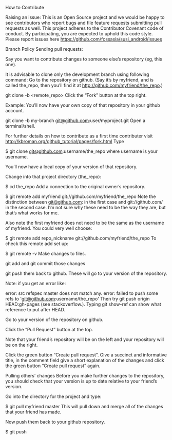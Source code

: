 How to Contribute

Raising an issue:
 This is an Open Source project and we would be happy to see contributors who report bugs and file feature requests submitting pull requests as well.
 This project adheres to the Contributor Covenant code of conduct.
 By participating, you are expected to uphold this code style.
 Please report issues here https://github.com/fossasia/susi_android/issues

Branch Policy
Sending pull requests:

Say you want to contribute changes to someone else’s repository (eg, this one).

It is advisable to clone only the development branch using following command:
Go to the repository on github. (Say it’s by myfriend, and is called the_repo, then you’ll find it at http://github.com/myfriend/the_repo.)

git clone -b <branch> <remote_repo>
Click the “Fork” button at the top right.

Example:
You’ll now have your own copy of that repository in your github account.

git clone -b my-branch git@github.com:user/myproject.git
Open a terminal/shell.

For further details on how to contribute as a first time contributer visit http://kbroman.org/github_tutorial/pages/fork.html
Type

$ git clone git@github.com:username/the_repo
where username is your username.

You’ll now have a local copy of your version of that repository.

Change into that project directory (the_repo):

$ cd the_repo
Add a connection to the original owner’s repository.

$ git remote add myfriend git://github.com/myfriend/the_repo
Note the distinction between git@github.com: in the first case and git://github.com/ in the second case. I’m not sure why these need to be the way they are, but that’s what works for me.

Also note the first myfriend does not need to be the same as the username of myfriend. You could very well choose:

$ git remote add repo_nickname git://github.com/myfriend/the_repo
To check this remote add set up:

$ git remote -v
Make changes to files.

git add and git commit those changes

git push them back to github. These will go to your version of the repository.

Note: if you get an error like:

error: src refspec master does not match any.
error: failed to push some refs to 'git@github.com:username/the_repo'
Then try git push origin HEAD:gh-pages (see stackoverflow.). Typing git show-ref can show what reference to put after HEAD.

Go to your version of the repository on github.

Click the “Pull Request” button at the top.

Note that your friend’s repository will be on the left and your repository will be on the right.

Click the green button “Create pull request”. Give a succinct and informative title, in the comment field give a short explanation of the changes and click the green button “Create pull request” again.

Pulling others’ changes
Before you make further changes to the repository, you should check that your version is up to date relative to your friend’s version.

Go into the directory for the project and type:

$ git pull myfriend master
This will pull down and merge all of the changes that your friend has made.

Now push them back to your github repository.

$ git push
